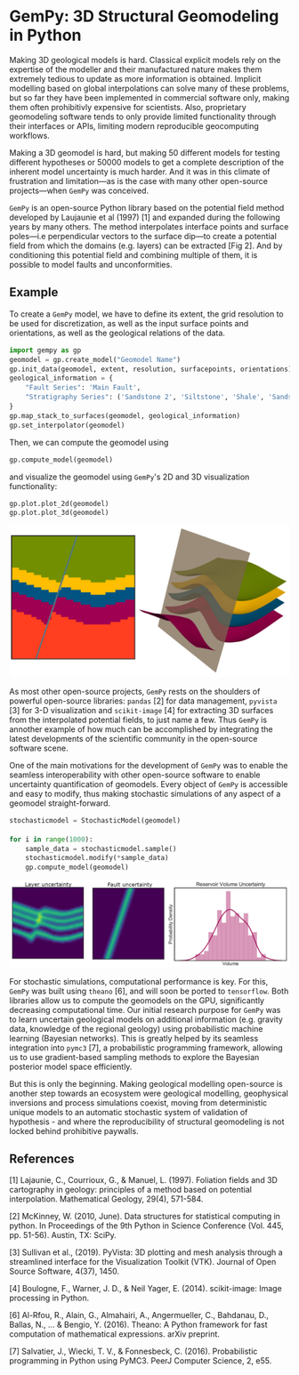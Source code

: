 # GemPy: 3D Structural Geomodeling in Python

Making 3D geological models is hard. Classical explicit models rely on the
expertise of the modeller and their manufactured nature makes them extremely
tedious to update as more information is obtained. Implicit modelling based on
global interpolations can solve many of these problems, but so far they have
been implemented in commercial software only, making them often prohibitivly
expensive for scientists. Also, proprietary geomodeling software tends to only
provide limited functionality through their interfaces or APIs, limiting modern
reproducible geocomputing workflows.

Making a 3D geomodel is hard, but making 50 different models for testing
different hypotheses or 50000 models to get a complete description of the
inherent model uncertainty is much harder. And it was in this climate of
frustration and limitation—as is the case with many other open-source
projects—when `GemPy` was conceived.

`GemPy` is an open-source Python library based on the potential field method
developed by Laujaunie et al (1997) [1] and expanded during the following years
by many others. The method interpolates interface points and surface poles—i.e
perpendicular vectors to the surface dip—to create a potential field from which
the domains (e.g. layers) can be extracted [Fig 2]. And by conditioning this
potential field and combining multiple of them, it is possible to model faults
and unconformities.

## Example

To create a `GemPy` model, we have to define its extent, the grid resolution to
be used for discretization, as well as the input surface points and
orientations, as well as the geological relations of the data.

```python
import gempy as gp
geomodel = gp.create_model("Geomodel Name")
gp.init_data(geomodel, extent, resolution, surfacepoints, orientations)
geological_information = {
    "Fault Series": 'Main Fault', 
    "Stratigraphy Series": ('Sandstone 2', 'Siltstone', 'Shale', 'Sandstone 1')
}
gp.map_stack_to_surfaces(geomodel, geological_information)
gp.set_interpolator(geomodel)
```

Then, we can compute the geomodel using

```python
gp.compute_model(geomodel)
```

and visualize the geomodel using `GemPy`'s 2D and 3D visualization functionality:

```python
gp.plot.plot_2d(geomodel)
gp.plot.plot_3d(geomodel)
```

![png](../figures/gempy2d3d.png)

As most other open-source projects, `GemPy` rests on the shoulders of powerful
open-source libraries: `pandas` [2] for data management, `pyvista` [3] for 3-D
visualization and `scikit-image` [4] for extracting 3D surfaces from the
interpolated potential fields, to just name a few. Thus `GemPy` is annother
example of how much can be accomplished by integrating the latest developments
of the scientific community in the open-source software scene.

One of the main motivations for the development of `GemPy` was to enable the
seamless interoperability with other open-source software to enable uncertainty
quantification of geomodels. Every object of `GemPy` is accessible and easy to
modify, thus making stochastic simulations of any aspect of a geomodel
straight-forward.

```python
stochasticmodel = StochasticModel(geomodel)

for i in range(1000):
    sample_data = stochasticmodel.sample()
    stochasticmodel.modify(*sample_data)
    gp.compute_model(geomodel)
```

![png](../figures/gempy_uncertainty.png)

For stochastic simulations, computational performance is key. For this, `GemPy`
was built using `theano` [6], and will soon be ported to `tensorflow`. Both
libraries allow us to compute the geomodels on the GPU, significantly decreasing
computational time. Our initial research purpose for `GemPy` was to learn
uncertain geological models on additional information (e.g. gravity data,
knowledge of the regional geology) using probabilistic machine learning
(Bayesian networks). This is greatly helped by its seamless integration into
`pymc3` [7], a probabilistic programming framework, allowing us to use
gradient-based sampling methods to explore the Bayesian posterior model space
efficiently.

But this is only the beginning. Making geological modelling open-source is
another step towards an ecosystem were geological modelling, geophysical
inversions and process simulations coexist, moving from deterministic unique
models to an automatic stochastic system of validation of hypothesis - and where
the reproducibility of structural geomodeling is not locked behind prohibitive
paywalls.

## References 

[1] Lajaunie, C., Courrioux, G., & Manuel, L. (1997). Foliation fields and 3D
cartography in geology: principles of a method based on potential interpolation.
Mathematical Geology, 29(4), 571-584.

[2] McKinney, W. (2010, June). Data structures for statistical computing in
python. In Proceedings of the 9th Python in Science Conference (Vol. 445, pp.
51-56). Austin, TX: SciPy.

[3] Sullivan et al., (2019). PyVista: 3D plotting and mesh analysis through a
streamlined interface for the Visualization Toolkit (VTK). Journal of Open
Source Software, 4(37), 1450.

[4] Boulogne, F., Warner, J. D., & Neil Yager, E. (2014). scikit-image: Image
processing in Python.

[6] Al-Rfou, R., Alain, G., Almahairi, A., Angermueller, C., Bahdanau, D.,
Ballas, N., ... & Bengio, Y. (2016). Theano: A Python framework for fast
computation of mathematical expressions. arXiv preprint.

[7] Salvatier, J., Wiecki, T. V., & Fonnesbeck, C. (2016). Probabilistic
programming in Python using PyMC3. PeerJ Computer Science, 2, e55.

